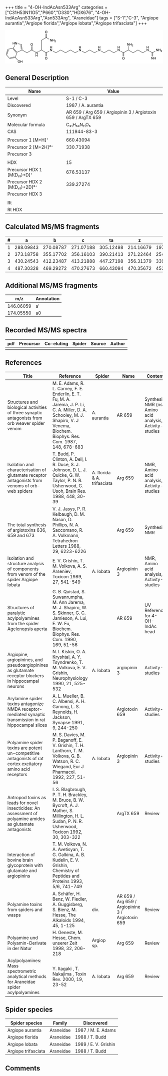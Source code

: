 +++
title = "4-OH-IndAcAsn533Arg"
categories = ["C31H53N11O5","P660","D330","HDX676",
"4-OH-IndAcAsn533Arg","Asn533Arg",
"Araneidae"]
tags = ["S-1","C-3",
"Argiope aurantia","Argiope florida","Argiope lobata","Argiope trifasciata"]
+++

![](/img/4-OH-IndAcAsn533Arg.png)

## General Description

| Name                         | Value                                                        |
|------------------------------|--------------------------------------------------------------|
| Level                        | S-1 / C-3                                                          |
| Discovered                   | 1987 / A. aurantia                                           |
| Synonym                      | AR 659 / Arg 659 / Argiopinin 3 / Argiotoxin 659 / ArgTX 659 |
| Molecular formula            | C₃₁H₅₃N₁₁O₅                                                  |
| CAS                          | 111944-83-3                                                  |
|                              |                                                              |
| Precursor 1 [M+H]⁺           | 660.43094                                                    |
| Precursor 2 [M+2H]²⁺         | 330.71938                                                    |
| Precursor 3                  |                                                              |
|                              |                                                              |
| HDX                          | 15                                                           |
| Precursor HDX 1 [M(D₁₅)+D]⁺   | 676.53137                                                    |
| Precursor HDX 2 [M(D₁₅)+2D]²⁺ | 339.27274                                                    |
| Precursor HDX 3              |                                                              |
|                              |                                                              |
| Rt                           |                                                              |
| Rt HDX                       |                                                              |

## Calculated MS/MS fragments

| # | a         | b         | c         | ta        | z         | y         | tz        |
|---|-----------|-----------|-----------|-----------|-----------|-----------|-----------|
| 1 | 288.09843 | 270.08787 | 271.07188 | 305.12498 | 214.16679 | 197.14024 | 231.19334 |
| 2 | 373.18758 | 355.17702 | 356.16103 | 390.21413 | 271.22464 | 254.19809 | 288.25119 |
| 3 | 430.24543 | 412.23487 | 413.21888 | 447.27198 | 356.31379 | 339.28724 | 373.34034 |
| 4 | 487.30328 | 469.29272 | 470.27673 | 660.43094 | 470.35672 | 453.33017 | 487.38327 |

## Additional MS/MS fragments

| m/z       | Annotation |
|-----------|------------|
| 146.06059    | a'   |
| 174.05550    | a0   |

## Recorded MS/MS spectra

| pdf | Precursor | Co-eluting | Spider | Source | Author |
|-----|-----------|------------|--------|--------|--------|
|     |           |            |        |        |        |

## References

| Title                                                                                                       | Reference                                                                                                                                                                             | Spider                      | Name                                              | Content                                                    | Link                                                                        |
|-------------------------------------------------------------------------------------------------------------|---------------------------------------------------------------------------------------------------------------------------------------------------------------------------------------|-----------------------------|---------------------------------------------------|------------------------------------------------------------|-----------------------------------------------------------------------------|
| Structures and biological activities of three synaptic antagonists from orb weaver spider venom             | M. E. Adams, R. L. Carney, F. E. Enderlin, E. T. Fu, M. A. Jarema, J. P. Li, C. A. Miller, D. A. Schooley, M. J. Shapiro, V. J Venema, Biochem. Biophys. Res. Com. 1987, 148, 678-683 | A. aurantia                 | AR 659                                            | Synthesis, NMR (ns), Amino acid analysis, Activity-studies | [Link](https://www.sciencedirect.com/science/article/pii/0006291X87909302)  |
| Isolation and characterisation of glutamate receptor antagonists from venoms of orb-web spiders             | T. Budd, P. Clinton, A. Dell, I. R. Duce, S. J. Johnson, D. L. J. Quicke, G. W. Taylor, P. N. R. Usherwood, G. Usoh, Brain Res. 1988, 448, 30-39                                      | A. florida & A. trifasciata | Arg 659                                           | NMR, Amino acid analysis, Activity-studies                 | [Link](https://www.sciencedirect.com/science/article/pii/0006899388910980)  |
| The total synthesis of argiotoxins 636, 659 and 673                                                         | V. J. Jasys, P. R. Kelbaugh, D. M. Nason, D. Phillips, N. A. Saccomano, R. A. Volkmann, Tetrahedron Letters 1988, 29, 6223-6226                                                       |                             | Arg 659                                           | Synthesis, NMR                                             | [Link](https://www.sciencedirect.com/science/article/pii/S0040403900823102) |
| Isolation and structure analysis of components from venom of the spider Argiope lobata                      | E. V. Grishin, T. M. Volkova, A. S. Arseniev, Toxicon 1989, 27, 541-549                                                                                                               | A. lobata                   | Argiopinin 3                                      | NMR, Amino acid analysis, Activity-studies                 | [Link](https://www.sciencedirect.com/science/article/pii/0041010189901153)  |
| Structures of paralytic acylpolyamines from the spider Agelenopsis aperta                                   | G. B. Quistad, S. Suwanrumpha, M. Ann Jarema, M. J. Shapiro, W. S. Skinner, G. C. Jamieson, A. Lui, E. W. Fu, Biochem. Biophys. Res. Com. 1990, 169, 51-56                            |                             | AR 659                                            | UV Reference for 4-OH-IndAc head                           | [Link](https://www.sciencedirect.com/science/article/pii/0006291X9091431Q)  |
| Argiopine, argiopinines, and pseudoargiopinines as glutamate receptor blockers in hippocampal neurons       | N. I. Kiskin, O. A. Kryshtal, A. Y. Tsyndrenko, T. M. Volkova, E. V. Grishin, Neurophysiology 1990, 21, 525-532                                                                       | A. lobata                   | argiopinin 3                                      | Activity-studies                                           | [Link](https://link.springer.com/article/10.1007/BF01051949)                |
| Arylamine spider toxins antagonize NMDA receptor-mediated synaptic transmission in rat hippocampal slices   | A. L. Mueller, B. C. Albensi, A. H. Ganong, L. S. Reynolds, H. Jackson, Synapse 1991, 9, 244-250                                                                                      |                             | Argiotoxin 659                                    | Activity-studies                                           | [Link](https://onlinelibrary.wiley.com/doi/abs/10.1002/syn.890090403)       |
| Polyamine spider toxins are potent un-competitive antagonists of rat cortex excitatory amino acid receptors | M. S. Davies, M. P. Baganoff, E. V. Grishin, T. H. Lanthorn, T. M. Volkova, G. B. Watson, R. C. Wiegand, Eur J Pharmacol. 1992, 227, 51-56                                            | A. lobata                   | Argiopinin 3                                      | Activity-studies                                           | [Link](https://www.sciencedirect.com/science/article/pii/092241069290141H)  |
| Antropod toxins as leads for novel insecticides: An assessment of polyamine amides as glutamate antagonists | I. S. Blagbrough, P. T. H. Brackley, M. Bruce, B. W. Bycroft, A. J. Mather, S. Millington, H. L. Sudan, P. N. R. Usherwood, Toxicon 1992, 30, 303-322                                 |                             | ArgTX 659                                         | Review                                                     | [Link](https://www.sciencedirect.com/science/article/pii/0041010192908712)  |
| Interaction of bovine brain glycoprotein with glutamate and argiopinins                                     | T. M. Volkova, N. A. Avetisyan, T. G. Galkina, A. B. Kudelin, E. V. Grishin, Chemistry of Peptides and Proteins 1993, 5/6, 741-749                                                    |                             |                                                   |                                                            |                                                                         |
| Polyamine toxins from spiders and wasps                                                                     | A. Schäfer, H. Benz, W. Fiedler, A. Guggisberg, S. Bienz, M. Hesse, The Alkaloids 1994, 45, 1-125                                                                                     | div.                        | AR 659 / Arg 659 / Argiopinine 3 / Argiotoxin 659 | Review                                                     | [Link](https://www.sciencedirect.com/science/article/pii/S009995980860276X) |
| Polyamine und Polyamin-Derivate in der Natur                                                                | H. Geneste, M. Hesse, Chem. unserer Zeit 1998, 32, 206-218                                                                                                                            | Argiop sp.                  | Arg 659                                           | Review                                                     | [Link](https://onlinelibrary.wiley.com/doi/abs/10.1002/ciuz.19980320406)    |
| Acylpolyamines: Mass spectrometric analytical methods for Araneidae spider acylpolyamines                   | Y. Itagaki , T. Nakajima , Toxin Rev. 2000, 19, 23-52                                                                                                                                 | A. lobata                   | Arg 659                                           | Review                                                     | [Link](https://www.tandfonline.com/doi/abs/10.1081/TXR-100100314)           |

## Spider species

| Spider species      | Family    | Discovered           |
|---------------------|-----------|----------------------|
| Argiope aurantia    | Araneidae | 1987 / M. E. Adams   |
| Argiope florida     | Araneidae | 1988 / T. Budd       |
| Argiope lobata      | Araneidae | 1989 / E. V. Grishin |
| Argiope trifasciata | Araneidae | 1988 / T. Budd       |

## Comments